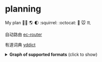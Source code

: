 # planning
My plan 🌟😀 🌎 🌓 :squirrel:  :octocat:  ​:dog:​ ​:mouse:​  ​:scorpius:​



自动路由 [ec-router](https://github.com/tim1020/ec-router/blob/master/README_CN.md)

有道词典 [yddict](https://github.com/kenshinji/yddict)


<details>
    <summary><b>Graph of supported formats</b> (click to show)</summary>
</details>



